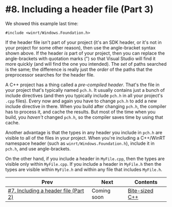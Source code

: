 # #8. Including a header file (Part 3)

We showed this example last time:

```cppwinrt
#include <winrt/Windows.Foundation.h>
```
If the header file isn't part of your project (it's an SDK header, or it's not in your project for some other reason), then use the angle-bracket syntax shown above. If the header *is* part of your project, then you can replace the angle-brackets with quotation marks (") so that Visual Studio will find it more quickly (and will find the one you intended). The *set* of paths searched is the same; the difference is really just the *order* of the paths that the preprocessor searches for the header file.

A C++ project has a thing called a *pre-compiled header*. That's the file in your project that's typically named `pch.h`. It usually contains just a bunch of include directives (and then you typically include `pch.h` in all your project's `.cpp` files). Every now and again you have to change `pch.h` to add a new include directive in there. When you build after changing `pch.h`, the compiler has to process it, and cache the results. But most of the time when you build, you *haven't* changed `pch.h`, so the compiler saves time by using that cache.

Another advantage is that the types in any header you include in `pch.h` are visible to all of the files in your project. When you're including a C++/WinRT namespace header (such as `winrt/Windows.Foundation.h`), include it in `pch.h`, and use angle-brackets.

On the other hand, if you include a header in `MyFile.cpp`, then the types are visible only within `MyFile.cpp`. If you include a header in `MyFile.h` then the types are visible within `MyFile.h` and within any file that includes `MyFile.h`.

|Prev|Next|Contents|
|-|-|-|
|[#7. Including a header file (Part 2)](007.md)|Coming soon|[Bite-sized C++](../README.md)|

